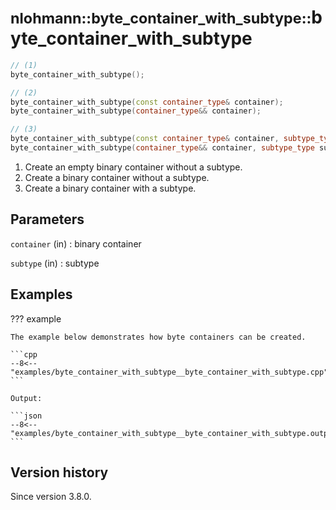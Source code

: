 # <small>nlohmann::byte_container_with_subtype::</small>byte_container_with_subtype

```cpp
// (1)
byte_container_with_subtype();

// (2)
byte_container_with_subtype(const container_type& container);
byte_container_with_subtype(container_type&& container);

// (3)
byte_container_with_subtype(const container_type& container, subtype_type subtype);
byte_container_with_subtype(container_type&& container, subtype_type subtype);
```

1. Create an empty binary container without a subtype.
2. Create a binary container without a subtype.
3. Create a binary container with a subtype.

## Parameters

`container` (in)
:   binary container

`subtype` (in)
:   subtype

## Examples

??? example

    The example below demonstrates how byte containers can be created.

    ```cpp
    --8<-- "examples/byte_container_with_subtype__byte_container_with_subtype.cpp"
    ```
    
    Output:
    
    ```json
    --8<-- "examples/byte_container_with_subtype__byte_container_with_subtype.output"
    ```

## Version history

Since version 3.8.0.
